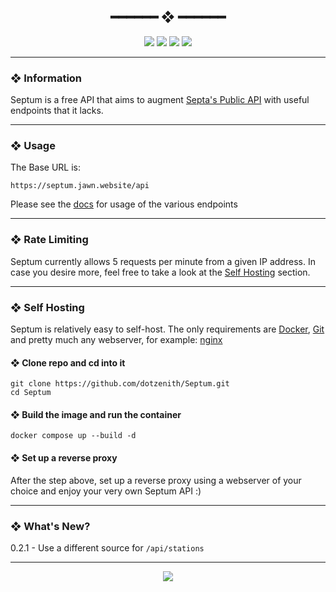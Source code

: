 <h2 align="center"> ━━━━━━  ❖  ━━━━━━ </h2>

<!-- BADGES -->
<div align="center">
   <p></p>

   <img src="https://img.shields.io/github/stars/dotzenith/Septum?color=DDB6F2&labelColor=302D41&style=for-the-badge">

   <img src="https://img.shields.io/github/forks/dotzenith/Septum?color=F8BD96&labelColor=302D41&style=for-the-badge">

   <img src="https://img.shields.io/github/actions/workflow/status/dotzenith/Septum/deploy.yml?branch=main&color=89b4fa&labelColor=302D41&style=for-the-badge&label=Deployment"/>

   <img src="https://img.shields.io/github/actions/workflow/status/dotzenith/Septum/test.yml?branch=main&color=ABE9B3&labelColor=302D41&style=for-the-badge&label=Tests"/>
   <br>
</div>

<p/>

---

### ❖ Information

Septum is a free API that aims to augment [Septa's Public API](https://www3.septa.org/) with useful endpoints that it lacks.

---

### ❖ Usage

The Base URL is:
```
https://septum.jawn.website/api
```

Please see the [docs](https://septum.jawn.website/) for usage of the various endpoints

---

### ❖ Rate Limiting

Septum currently allows 5 requests per minute from a given IP address. In case you desire more, feel free to take a look at the [Self Hosting](#Self-Hosting) section.

---

### ❖ Self Hosting

Septum is relatively easy to self-host. The only requirements are [Docker](https://www.docker.com/), [Git](https://git-scm.com/) and pretty much any webserver, for example: [nginx](https://www.nginx.com/)

#### ❖ Clone repo and cd into it

```
git clone https://github.com/dotzenith/Septum.git
cd Septum
```

<b></b>

#### ❖ Build the image and run the container

```
docker compose up --build -d
```

#### ❖ Set up a reverse proxy

After the step above, set up a reverse proxy using a webserver of your choice and enjoy your very own Septum API :)

---

### ❖ What's New?

0.2.1 - Use a different source for `/api/stations`

---

<div align="center">

   <img src="https://img.shields.io/static/v1.svg?label=License&message=MIT&color=F5E0DC&labelColor=302D41&style=for-the-badge">

</div>
